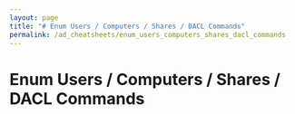 ```yaml
---
layout: page
title: "# Enum Users / Computers / Shares / DACL Commands"
permalink: /ad_cheatsheets/enum_users_computers_shares_dacl_commands
---
```


# Enum Users / Computers / Shares / DACL Commands
